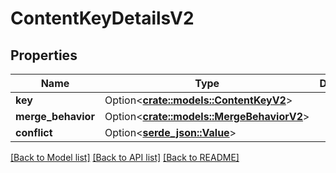 # ContentKeyDetailsV2

## Properties

Name | Type | Description | Notes
------------ | ------------- | ------------- | -------------
**key** | Option<[**crate::models::ContentKeyV2**](ContentKey_V2.md)> |  | [optional]
**merge_behavior** | Option<[**crate::models::MergeBehaviorV2**](MergeBehavior_V2.md)> |  | [optional]
**conflict** | Option<[**serde_json::Value**](.md)> |  | [optional]

[[Back to Model list]](../README.md#documentation-for-models) [[Back to API list]](../README.md#documentation-for-api-endpoints) [[Back to README]](../README.md)


